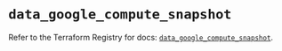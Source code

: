 # `data_google_compute_snapshot`

Refer to the Terraform Registry for docs: [`data_google_compute_snapshot`](https://registry.terraform.io/providers/hashicorp/google/6.10.0/docs/data-sources/compute_snapshot).
